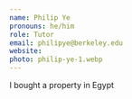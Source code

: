 ```yaml
---
name: Philip Ye
pronouns: he/him
role: Tutor
email: philipye@berkeley.edu
website: 
photo: philip-ye-1.webp
---
```


I bought a property in Egypt